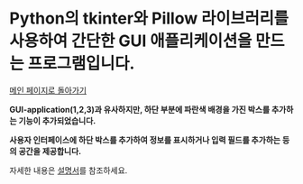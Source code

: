 # Python의 tkinter와 Pillow 라이브러리를 사용하여 간단한 GUI 애플리케이션을 만드는 프로그램입니다.

[메인 페이지로 돌아가기](https://github.com/jaeyong0311?tab=repositories)

**GUI-application(1,2,3)과 유사하지만, 하단 부분에 파란색 배경을 가진 박스를 추가하는 기능이 추가되었습니다.**

**사용자 인터페이스에 하단 박스를 추가하여 정보를 표시하거나 입력 필드를 추가하는 등의 공간을 제공합니다.**

자세한 내용은 [설명서](https://github.com/jaeyong0311/GUI-application-4-/commit/1dbb4e13cf61eaafe70aaed35b184dad66408161)를 참조하세요.
